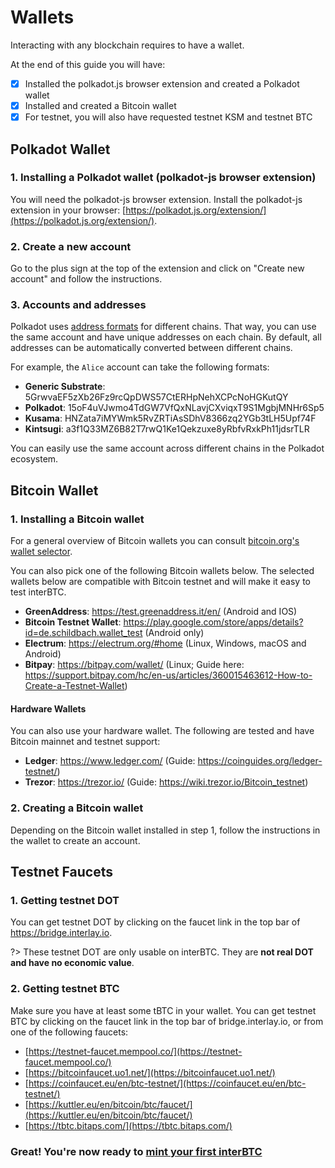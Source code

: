 # Wallets

Interacting with any blockchain requires to have a wallet.

At the end of this guide you will have:

- [x] Installed the polkadot.js browser extension and created a Polkadot wallet
- [x] Installed and created a Bitcoin wallet
- [x] For testnet, you will also have requested testnet KSM and testnet BTC

## Polkadot Wallet

### 1. Installing a Polkadot wallet (polkadot-js browser extension)

You will need the polkadot-js browser extension. Install the polkadot-js extension in your browser: [https://polkadot.js.org/extension/](https://polkadot.js.org/extension/).

### 2. Create a new account

Go to the plus sign at the top of the extension and click on "Create new account" and follow the instructions.

### 3. Accounts and addresses

Polkadot uses [address formats](https://wiki.polkadot.network/docs/build-ss58-registryhttps://wiki.polkadot.network/docs/learn-accounts#address-format) for different chains. That way, you can use the same account and have unique addresses on each chain. By default, all addresses can be automatically converted between different chains.

For example, the `Alice` account can take the following formats:

- **Generic Substrate**: 5GrwvaEF5zXb26Fz9rcQpDWS57CtERHpNehXCPcNoHGKutQY
- **Polkadot**: 15oF4uVJwmo4TdGW7VfQxNLavjCXviqxT9S1MgbjMNHr6Sp5
- **Kusama**: HNZata7iMYWmk5RvZRTiAsSDhV8366zq2YGb3tLH5Upf74F
- **Kintsugi**: a3f1Q33MZ6B82T7rwQ1Ke1Qekzuxe8yRbfvRxkPh11jdsrTLR

You can easily use the same account across different chains in the Polkadot ecosystem.

## Bitcoin Wallet

### 1. Installing a Bitcoin wallet

For a general overview of Bitcoin wallets you can consult [bitcoin.org's wallet selector](https://bitcoin.org/en/choose-your-wallet?step=5).

You can also pick one of the following Bitcoin wallets below. The selected wallets below are compatible with Bitcoin testnet and will make it easy to test interBTC.

- **GreenAddress**: https://test.greenaddress.it/en/ (Android and IOS)
- **Bitcoin Testnet Wallet**: https://play.google.com/store/apps/details?id=de.schildbach.wallet_test (Android only)
- **Electrum**: https://electrum.org/#home (Linux, Windows, macOS and Android)
- **Bitpay**: https://bitpay.com/wallet/ (Linux; Guide here: https://support.bitpay.com/hc/en-us/articles/360015463612-How-to-Create-a-Testnet-Wallet)

#### Hardware Wallets

You can also use your hardware wallet. The following are tested and have Bitcoin mainnet and testnet support:

- **Ledger**: https://www.ledger.com/ (Guide: https://coinguides.org/ledger-testnet/)
- **Trezor**: https://trezor.io/ (Guide: https://wiki.trezor.io/Bitcoin_testnet)


### 2. Creating a Bitcoin wallet

Depending on the Bitcoin wallet installed in step 1, follow the instructions in the wallet to create an account.

## Testnet Faucets

### 1. Getting testnet DOT

You can get testnet DOT by clicking on the faucet link in the top bar of https://bridge.interlay.io.

?> These testnet DOT are only usable on interBTC. They are **not real DOT and have no economic value**.

### 2. Getting testnet BTC

Make sure you have at least some tBTC in your wallet.
You can get testnet BTC by clicking on the faucet link in the top bar of bridge.interlay.io, or from one of the following faucets:

- [https://testnet-faucet.mempool.co/](https://testnet-faucet.mempool.co/)
- [https://bitcoinfaucet.uo1.net/](https://bitcoinfaucet.uo1.net/)
- [https://coinfaucet.eu/en/btc-testnet/](https://coinfaucet.eu/en/btc-testnet/)
- [https://kuttler.eu/en/bitcoin/btc/faucet/](https://kuttler.eu/en/bitcoin/btc/faucet/)
- [https://tbtc.bitaps.com/](https://tbtc.bitaps.com/)

### Great! You're now ready to [ mint your first interBTC](/guides/issue)
